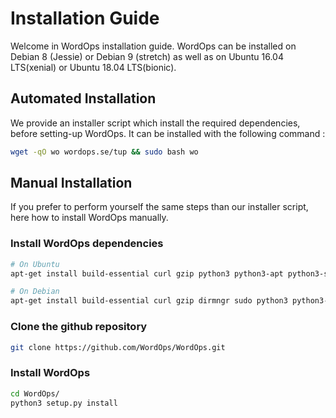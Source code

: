 # Installation Guide

Welcome in WordOps installation guide. WordOps can be installed on Debian 8 (Jessie) or Debian 9 (stretch) as well as on Ubuntu 16.04 LTS(xenial) or  Ubuntu 18.04 LTS(bionic).

## Automated Installation

We provide an installer script which install the required dependencies, before setting-up WordOps. It can be installed with the following command :

```bash
wget -qO wo wordops.se/tup && sudo bash wo
```

## Manual Installation

If you prefer to perform yourself the same steps than our installer script, here how to install WordOps manually.

### Install WordOps dependencies

```bash
# On Ubuntu
apt-get install build-essential curl gzip python3 python3-apt python3-setuptools python3-dev sqlite3 git tar software-properties-common pigz gnupg2 fail2ban cron ccze rsync -y

# On Debian
apt-get install build-essential curl gzip dirmngr sudo python3 python3-apt python3-setuptools python3-dev ca-certificates sqlite3 git tar software-properties-common pigz apt-transport-https gnupg2 fail2ban cron ccze rsync -y
```

### Clone the github repository

```bash
git clone https://github.com/WordOps/WordOps.git
```

### Install WordOps

```bash
cd WordOps/
python3 setup.py install
```
